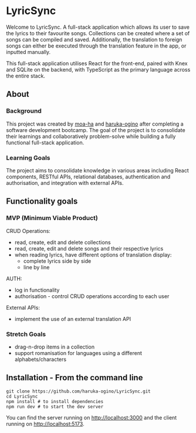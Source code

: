 # LyricSync
Welcome to LyricSync. A full-stack application which allows its user to save the lyrics to their favourite songs. Collections can be created where a set of songs can be compiled and saved. Additionally, the translation to foreign songs can either be executed through the translation feature in the app, or inputted manually.

This full-stack application utilises React for the front-end, paired with Knex and SQLite on the backend, with TypeScript as the primary language across the entire stack.


## About

### Background

This project was created by [moa-ha](https://github.com/moa-ha) and [haruka-ogino](https://github.com/haruka-ogino) after completing a software development bootcamp. The goal of the project is to consolidate their learnings and collaboratively problem-solve while building a fully functional full-stack application.

### Learning Goals

The project aims to consolidate knowledge in various areas including React components, RESTful APIs, relational databases, authentication and authorisation, and integration with external APIs.

## Functionality goals

### MVP (Minimum Viable Product)

CRUD Operations:
* read, create, edit and delete collections
* read, create, edit and delete songs and their respective lyrics
* when reading lyrics, have different options of translation display:
    - complete lyrics side by side
    - line by line

AUTH:
* log in functionality
* authorisation - control CRUD operations according to each user

External APIs:
* implement the use of an external translation API

### Stretch Goals

* drag-n-drop items in a collection
* support romanisation for languages using a different alphabets/characters

## Installation - **From the command line**

```
git clone https://github.com/haruka-ogino/LyricSync.git
cd LyricSync
npm install # to install dependencies
npm run dev # to start the dev server
```

You can find the server running on [http://localhost:3000](http://localhost:3000) and the client running on [http://localhost:5173](http://localhost:5173).

